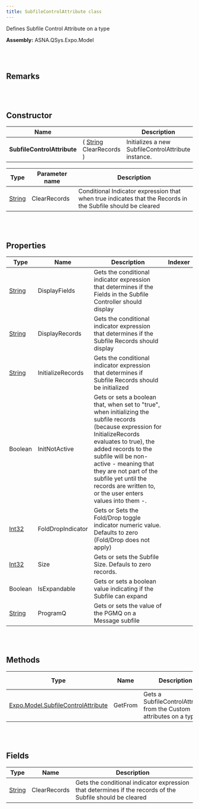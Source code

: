 ```yaml
---
title: SubfileControlAttribute class
---
```


Defines Subfile Control Attribute on a type

**Assembly:** ASNA.QSys.Expo.Model

<br>
<br>

## Remarks

<br>
<br>

## Constructor

| Name |  | Description |
| --- | --- | --- |
**SubfileControlAttribute** | ( [String](https://docs.microsoft.com/en-us/dotnet/api/system.string?view=net-5.0) ClearRecords ) | Initializes a new SubfileControlAttribute instance.


| Type | Parameter name | Description
| --- | --- | ---
| [String](https://docs.microsoft.com/en-us/dotnet/api/system.string?view=net-5.0) | ClearRecords | Conditional Indicator expression that when true indicates that the Records in the Subfile should be cleared 


<br>
<br>

## Properties

| Type | Name | Description | Indexer
| --- | --- | --- | --- 
| [String](https://docs.microsoft.com/en-us/dotnet/api/system.string?view=net-5.0) | DisplayFields | Gets the conditional indicator expression that determines if the Fields in the Subfile Controller should display | 
| [String](https://docs.microsoft.com/en-us/dotnet/api/system.string?view=net-5.0) | DisplayRecords | Gets the conditional indicator expression that determines if the Subfile Records should display | 
| [String](https://docs.microsoft.com/en-us/dotnet/api/system.string?view=net-5.0) | InitializeRecords | Gets the conditional indicator expression that determines if Subfile Records should be initialized | 
| Boolean | InitNotActive | Gets or sets a boolean that, when set to "true", when initializing the subfile records (because expression for InitializeRecords evaluates to true), the added records to the subfile will be non-active - meaning that they are not part of the subfile yet until the records are written to, or the user enters values into them -. | 
| [Int32](https://docs.microsoft.com/en-us/dotnet/api/system.int32?view=net-5.0) | FoldDropIndicator | Gets or Sets the Fold/Drop toggle indicator numeric value. Defaults to zero (Fold/Drop does not apply) | 
| [Int32](https://docs.microsoft.com/en-us/dotnet/api/system.int32?view=net-5.0) | Size | Gets or sets the Subfile Size. Defauls to zero records. | 
| Boolean | IsExpandable | Gets or sets a boolean value indicating if the Subfile can expand | 
| [String](https://docs.microsoft.com/en-us/dotnet/api/system.string?view=net-5.0) | ProgramQ | Gets or sets the value of the PGMQ on a Message subfile | 

<br>
<br>

## Methods

| Type | Name | Description | Return Description 
| --- | --- | --- | --- 
| [Expo.Model.SubfileControlAttribute](/reference/asna-qsys-expo/expo-model/subfile-control-attribute.html) | GetFrom | Gets a SubfileControlAttribute from the Custom attributes on a type | the subfile control attribute

<br>
<br>

## Fields

| Type | Name | Description
| --- | --- | --- 
| [String](https://docs.microsoft.com/en-us/dotnet/api/system.string?view=net-5.0) | ClearRecords | Gets the conditional indicator expression that determines if the records of the Subfile should be cleared

<br>
<br>

